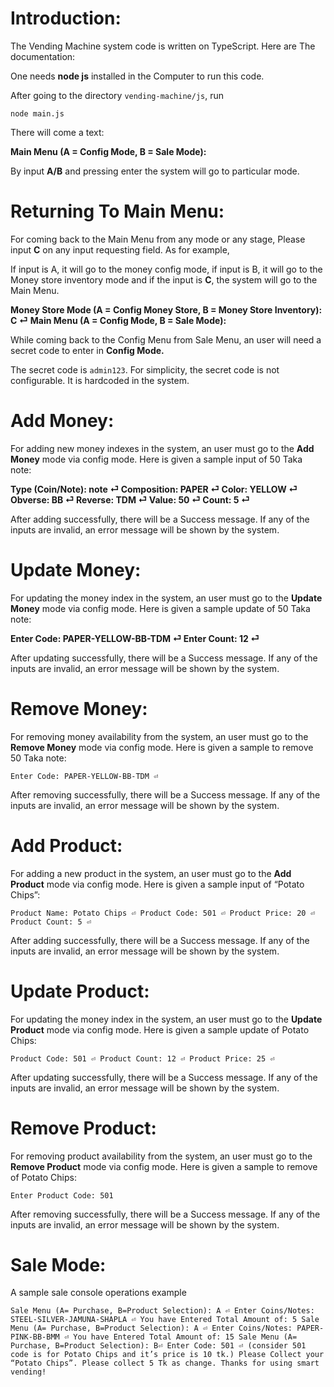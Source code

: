 # Introduction:
The Vending Machine system code is written on TypeScript. Here are The documentation:

One needs **node js** installed in the Computer to run this code.

After going to the directory `vending-machine/js`, run 

`node main.js`

There will come a text:

**Main Menu (A = Config Mode, B = Sale Mode):**

By input **A/B** and pressing enter the system will go to particular mode.

# Returning To Main Menu:
For coming back to the Main Menu from any mode or any stage, Please input **C** on any input requesting field. As for example,

If input is A, it will go to the money config mode, if input is B, it will go to the Money store inventory mode and if the input is **C**, the system will go to the Main Menu.

**Money Store Mode (A = Config Money Store, B = Money Store Inventory): C ⏎**
**Main Menu (A = Config Mode, B = Sale Mode):**

While coming back to the Config Menu from Sale Menu, an user will need a secret code to enter in **Config Mode.**

The secret code is `admin123`. For simplicity, the secret code is not configurable. It is hardcoded in the system. 

# Add Money:
For adding new money indexes in the system, an user must go to the **Add Money** mode via config mode. Here is given a sample input of 50 Taka note:

**Type (Coin/Note): note ⏎
Composition: PAPER ⏎
Color: YELLOW ⏎
Obverse: BB ⏎
Reverse: TDM ⏎
Value: 50 ⏎
Count: 5 ⏎**

After adding successfully, there will be a Success message.
If any of the inputs are invalid, an error message will be shown by the system.


# Update Money:
For updating the money index in the system, an user must go to the **Update Money** mode via config mode. Here is given a sample update of 50 Taka note:

**Enter Code: PAPER-YELLOW-BB-TDM ⏎
Enter Count: 12 ⏎**

After updating successfully, there will be a Success message.
If any of the inputs are invalid, an error message will be shown by the system.

# Remove Money:
For removing money availability from the system, an user must go to the **Remove Money** mode via config mode. Here is given a sample to remove 50 Taka note:

`Enter Code: PAPER-YELLOW-BB-TDM ⏎`

After removing successfully, there will be a Success message.
If any of the inputs are invalid, an error message will be shown by the system.

# Add Product:
For adding a new product in the system, an user must go to the **Add Product** mode via config mode. Here is given a sample input of “Potato Chips”:

`
Product Name: Potato Chips ⏎
Product Code: 501 ⏎
Product Price: 20 ⏎
Product Count: 5 ⏎
`

After adding successfully, there will be a Success message.
If any of the inputs are invalid, an error message will be shown by the system.

# Update Product:
For updating the money index in the system, an user must go to the **Update Product** mode via config mode. Here is given a sample update of Potato Chips:

`
Product Code: 501 ⏎
Product Count: 12 ⏎
Product Price: 25 ⏎
`

After updating successfully, there will be a Success message.
If any of the inputs are invalid, an error message will be shown by the system.


# Remove Product:
For removing product availability from the system, an user must go to the **Remove Product** mode via config mode. Here is given a sample to remove of Potato Chips:

`Enter Product Code: 501`

After removing successfully, there will be a Success message.
If any of the inputs are invalid, an error message will be shown by the system.

# Sale Mode:

A sample sale console operations example

`
Sale Menu (A= Purchase, B=Product Selection): A ⏎
Enter Coins/Notes: STEEL-SILVER-JAMUNA-SHAPLA ⏎
You have Entered Total Amount of: 5
Sale Menu (A= Purchase, B=Product Selection): A ⏎
Enter Coins/Notes: PAPER-PINK-BB-BMM ⏎
You have Entered Total Amount of: 15
Sale Menu (A= Purchase, B=Product Selection): B⏎
Enter Code: 501 ⏎ (consider 501 code is for Potato Chips and it’s price is 10 tk.)
Please Collect your “Potato Chips”.
Please collect 5 Tk as change.
Thanks for using smart vending!
`
